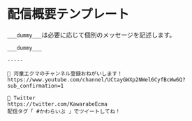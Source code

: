 # 配信概要テンプレート

`___dummy___`は必要に応じて個別のメッセージを記述します。


```
___dummy___

-----

🥒 河童エクマのチャンネル登録おねがいします！
https://www.youtube.com/channel/UCtayGWXp2NWel6CyfBcWw6Q?sub_confirmation=1

🥒 Twitter
https://twitter.com/KawarabeEcma
配信タグ「 #かわらいぶ 」でツイートしてね！
```
